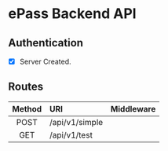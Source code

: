 # ePass Backend API

## Authentication
* [x] Server Created.



## Routes

| Method | URI | Middleware |
| :-----: | :---- | :-----:|
| POST | /api/v1/simple | |
| GET | /api/v1/test | |


